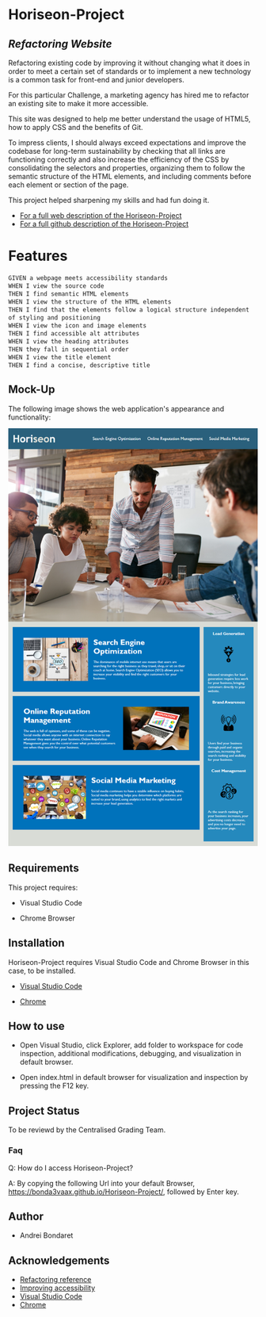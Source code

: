# Horiseon-Project 
## _Refactoring Website_

Refactoring existing code by improving it without changing what it does in order to meet a certain set of standards or to implement a new technology is a common task for front-end and junior developers. 

For this particular Challenge, a marketing agency has hired me to refactor an existing site to make it more accessible.

This site was designed to help me better understand the usage of HTML5, how to apply CSS and the benefits of Git.

To impress clients, I should always exceed expectations and improve the codebase for long-term sustainability by checking that all links are functioning correctly and also increase the efficiency of the CSS by consolidating the selectors and properties, organizing them to follow the semantic structure of the HTML elements, and including comments before each element or section of the page.

This project helped sharpening my skills and had fun doing it. 

 - [For a full web description of the Horiseon-Project](https://bonda3vaax.github.io/Horiseon-Project/)
 - [For a full github description of the Horiseon-Project](https://github.com/Bonda3Vaax/Horiseon-Project.git)

# Features

```
GIVEN a webpage meets accessibility standards
WHEN I view the source code
THEN I find semantic HTML elements
WHEN I view the structure of the HTML elements
THEN I find that the elements follow a logical structure independent of styling and positioning
WHEN I view the icon and image elements
THEN I find accessible alt attributes
WHEN I view the heading attributes
THEN they fall in sequential order
WHEN I view the title element
THEN I find a concise, descriptive title
```

## Mock-Up

The following image shows the web application's appearance and functionality:

![The Horiseon webpage includes a navigation bar, a header image, and cards with text and images at the bottom of the page.](./assets/images/Working-Example.png)

## Requirements 

This project requires:

  - Visual Studio Code
  
  - Chrome Browser

## Installation

Horiseon-Project requires Visual Studio Code and Chrome Browser in this case, to be installed.   

- [Visual Studio Code](https://code.visualstudio.com/Download)

- [Chrome](https://https://www.google.com.au/chrome/?brand=YTUH&gclid=Cj0KCQjwspKUBhCvARIsAB2IYut5nZcv5KdxSPEM-jChArgYIusCGWIY69hokwFpE1uWWRiR1NGNl4gaAmrbEALw_wcB&gclsrc=aw.ds)

## How to use

 - Open Visual Studio, click Explorer, add folder to workspace for code inspection, additional modifications, debugging, and visualization in default browser.
 
 - Open index.html in default browser for visualization and inspection by pressing the F12 key.

## Project Status

To be reviewd by the Centralised Grading Team. 

### Faq

Q: How do I access Horiseon-Project?

A: By copying the following Url into your default Browser, https://bonda3vaax.github.io/Horiseon-Project/, followed by Enter key.

## Author

 - Andrei Bondaret

## Acknowledgements

 - [Refactoring reference](https://en.wikipedia.org/wiki/Code_refactoring)
 - [Improving accessibility](https://webaccess.berkeley.edu/resources/tips/web-accessibility)
 - [Visual Studio Code](https://code.visualstudio.com/)
 - [Chrome](https://google.com)
